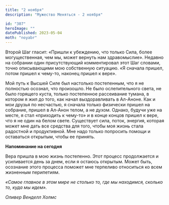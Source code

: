 ```yaml
---
title: "2 ноября"
description: "Мужество Меняться - 2 ноября"

id: "307"
heroImage: ""
datePublished: 2023-05-04
moth: "noyabr"
---
```


Второй Шаг гласит: «Пришли к убеждению, что только Сила, более могущественная,
чем мы, может вернуть нам здравомыслие». Недавно на собрании один
присутствующий комментировал этот Шаг словами, точно описывающими мою
собственную ситуацию. «Я сначала пришел, потом пришел к чему-то, наконец
пришел к вере».

Мой путь к Высшей Силе был настолько постепенным, что я не полностью осознал,
что произошло. Не было ослепительного света, не было горящего куста, только
постепенное рассеивание тумана, в котором я жил до того, как начал
выздоравливать в Ал-Аноне. Как и мои друзья по несчастью, я сначала только
физически пришел на собрание, пришел в Ал-Анон телом, а не духом. Однако,
будучи уже на месте, я стал «приходить к чему-то» и в конце концов пришел к
вере, что я не один на белом свете. Существует сила, поток, энергия, которая
может мне дать все средства для того, чтобы моя жизнь стала радостной и
продуктивной. Мне надо только попросить помощи и оставаться открытым, чтобы ее
принять.

**Напоминание на сегодня**

Вера пришла в мою жизнь постепенно. Этот процесс продолжается и усиливается
день за днем, если я остаюсь открытым. Может быть, осознание этого процесса
поможет мне терпеливо относиться ко всем жизненным перипетиям.

_«Самое главное в этом мире не столько то, где мы находимся, сколько то, куда
мы идем»._

_Оливер Венделл Холмс_
